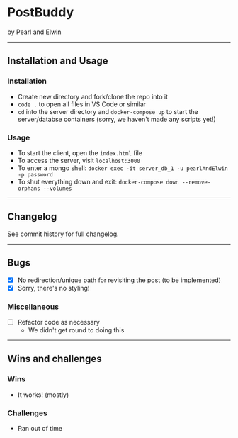 # PostBuddy
by Pearl and Elwin

***

## Installation and Usage

### Installation

- Create new directory and fork/clone the repo into it
- `code .` to open all files in VS Code or similar
- `cd` into the server directory and `docker-compose up` to start the server/databse containers (sorry, we haven't made any scripts yet!)

### Usage

- To start the client, open the `index.html` file
- To access the server, visit `localhost:3000`
- To enter a mongo shell: `docker exec -it server_db_1 -u pearlAndElwin -p password`
- To shut everything down and exit: `docker-compose down --remove-orphans --volumes`

***

## Changelog

See commit history for full changelog.

***

## Bugs

- [x] No redirection/unique path for revisiting the post (to be implemented)
- [x] Sorry, there's no styling!

### Miscellaneous

- [ ] Refactor code as necessary
    - We didn't get round to doing this

***

## Wins and challenges

### Wins

- It works! (mostly)

### Challenges

- Ran out of time
